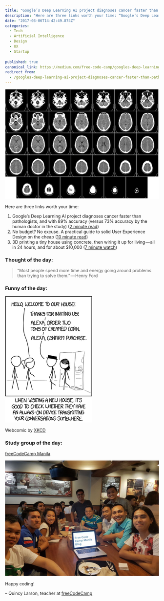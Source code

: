 ```yaml
---
title: "Google’s Deep Learning AI project diagnoses cancer faster than pathologists"
description: "Here are three links worth your time: “Google’s Deep Learning AI project diagnoses cancer faster than pathologists” is published by Quincy Larson in freeCodeCamp.org"
date: "2017-03-06T14:42:49.874Z"
categories: 
  - Tech
  - Artificial Intelligence
  - Design
  - UX
  - Startup

published: true
canonical_link: https://medium.com/free-code-camp/googles-deep-learning-ai-project-diagnoses-cancer-faster-than-pathologists-7f8bd1ffaca4
redirect_from:
  - /googles-deep-learning-ai-project-diagnoses-cancer-faster-than-pathologists-7f8bd1ffaca4
---
```


![](./asset-1.png)

Here are three links worth your time:

1.  Google’s Deep Learning AI project diagnoses cancer faster than pathologists, and with 89% accuracy (versus 73% accuracy by the human doctor in the study) ([2 minute read](http://bit.ly/2lw3Rsd))
2.  No budget? No excuse. A practical guide to solid User Experience Design on the cheap ([10 minute read](http://bit.ly/2mMClqR))
3.  3D printing a tiny house using concrete, then wiring it up for living — all in 24 hours, and for about $10,000 ([7 minute watch](http://bit.ly/2n61qcc))

### Thought of the day:

> “Most people spend more time and energy going around problems than trying to solve them.” — Henry Ford

### Funny of the day:

![](./asset-2.png)

Webcomic by [XKCD](http://bit.ly/2lw1khI)

### Study group of the day:

[freeCodeCamp Manila](http://bit.ly/2mWVMtO)

![](./asset-3.jpeg)

Happy coding!

– Quincy Larson, teacher at [freeCodeCamp](http://bit.ly/2j7Q1dN)
